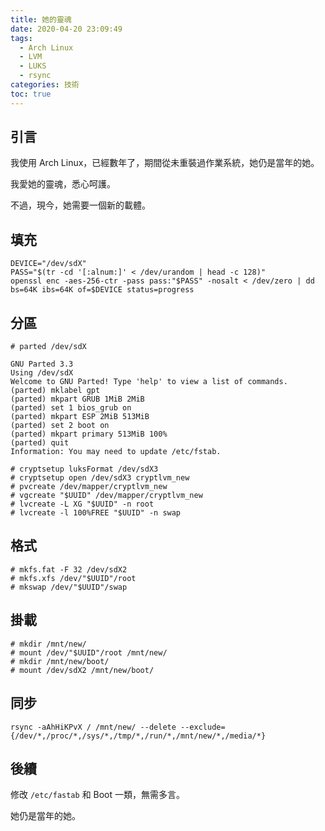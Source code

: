 ```yaml
---
title: 她的靈魂
date: 2020-04-20 23:09:49
tags:
  - Arch Linux
  - LVM
  - LUKS
  - rsync
categories: 技術
toc: true
---
```


## 引言

我使用 Arch Linux，已經數年了，期間從未重裝過作業系統，她仍是當年的她。

我愛她的靈魂，悉心呵護。

不過，現今，她需要一個新的載體。

## 填充

```
DEVICE="/dev/sdX"
PASS="$(tr -cd '[:alnum:]' < /dev/urandom | head -c 128)"
openssl enc -aes-256-ctr -pass pass:"$PASS" -nosalt < /dev/zero | dd bs=64K ibs=64K of=$DEVICE status=progress
```

## 分區

```
# parted /dev/sdX

GNU Parted 3.3
Using /dev/sdX
Welcome to GNU Parted! Type 'help' to view a list of commands.
(parted) mklabel gpt
(parted) mkpart GRUB 1MiB 2MiB
(parted) set 1 bios_grub on
(parted) mkpart ESP 2MiB 513MiB
(parted) set 2 boot on
(parted) mkpart primary 513MiB 100%
(parted) quit
Information: You may need to update /etc/fstab.
```

```
# cryptsetup luksFormat /dev/sdX3
# cryptsetup open /dev/sdX3 cryptlvm_new
# pvcreate /dev/mapper/cryptlvm_new
# vgcreate "$UUID" /dev/mapper/cryptlvm_new
# lvcreate -L XG "$UUID" -n root
# lvcreate -l 100%FREE "$UUID" -n swap
```

## 格式

```
# mkfs.fat -F 32 /dev/sdX2
# mkfs.xfs /dev/"$UUID"/root
# mkswap /dev/"$UUID"/swap
```

## 掛載

```
# mkdir /mnt/new/
# mount /dev/"$UUID"/root /mnt/new/
# mkdir /mnt/new/boot/
# mount /dev/sdX2 /mnt/new/boot/
```

## 同步

```
rsync -aAhHiKPvX / /mnt/new/ --delete --exclude={/dev/*,/proc/*,/sys/*,/tmp/*,/run/*,/mnt/new/*,/media/*}
```

## 後續

修改 `/etc/fastab` 和 Boot 一類，無需多言。

她仍是當年的她。
